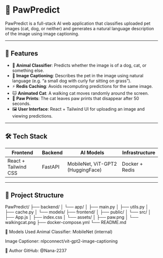 # 🐾 PawPredict

PawPredict is a full-stack AI web application that classifies uploaded pet images (cat, dog, or neither) and generates a natural language description of the image using image captioning.

---

## 🚀 Features

- 🧠 **Animal Classifier**: Predicts whether the image is of a dog, cat, or something else.
- 📸 **Image Captioning**: Describes the pet in the image using natural language (e.g. “a small dog with curly fur sitting on grass”).
- ⚡ **Redis Caching**: Avoids recomputing predictions for the same image.
- 🐱 **Animated Cat**: A walking cat moves randomly around the screen.
- 🐾 **Paw Prints**: The cat leaves paw prints that disappear after 50 seconds.
- 🖼️ **User Interface**: React + Tailwind UI for uploading an image and viewing predictions.

---

## 🛠 Tech Stack

| Frontend             | Backend | AI Models               | Infrastructure |
|----------------------|---------|--------------------------|----------------|
| React + Tailwind CSS | FastAPI | MobileNet, ViT-GPT2 (HuggingFace) | Docker + Redis |

---

## 📂 Project Structure

PawPredict/
├── backend/
│ └── app/
│ ├── main.py
│ ├── utils.py
│ ├── cache.py
│ └── models/
├── frontend/
│ ├── public/
│ └── src/
│ ├── App.js
│ ├── index.css
│ └── assets/
│ ├── paw.png
│ └── walkingcat.png
├── docker-compose.yml
└── README.md


🧠 Models Used
Animal Classifier: MobileNet (internal)

Image Captioner: nlpconnect/vit-gpt2-image-captioning

👤 Author
GitHub: @Nana-2237

